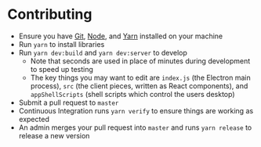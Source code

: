 # Contributing

- Ensure you have [Git](https://git-scm.com/), [Node](https://nodejs.org), and [Yarn](https://yarnpkg.com) installed on your machine
- Run `yarn` to install libraries
- Run `yarn dev:build` and `yarn dev:server` to develop
  - Note that seconds are used in place of minutes during development to speed up testing
  - The key things you may want to edit are `index.js` (the Electron main process), `src` (the client pieces, written as React components), and `appShellScripts` (shell scripts which control the users desktop)
- Submit a pull request to `master`
- Continuous Integration runs `yarn verify` to ensure things are working as expected
- An admin merges your pull request into `master` and runs `yarn release` to release a new version
